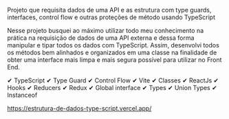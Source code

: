 Projeto que requisita dados de uma API e as estrutura com type guards, interfaces, control flow e outras proteções de método usando TypeScript

Nesse projeto busquei ao máximo utilizar todo meu conhecimento na prática na requisição de dados de uma API externa e dessa forma manipular e tipar todos os dados com TypeScript. Assim, desenvolvi todos os métodos bem alinhados e organizados em uma classe na finalidade de obter uma interface mais limpa e mais segura possível para utilizar no Front End. 

✔ TypeScript ✔ Type Guard ✔ Control Flow ✔ Vite ✔ Classes  ✔ ReactJs ✔ Hooks ✔ Reducers ✔ Redux ✔ Global interface ✔ Types ✔ Union Types ✔ Instanceof

https://estrutura-de-dados-type-script.vercel.app/

